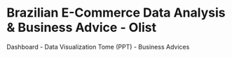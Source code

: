 # Brazilian E-Commerce Data Analysis & Business Advice - Olist
Dashboard - Data Visualization
Tome (PPT) - Business Advices
